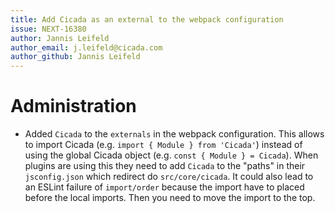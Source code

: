 ```yaml
---
title: Add Cicada as an external to the webpack configuration
issue: NEXT-16380
author: Jannis Leifeld
author_email: j.leifeld@cicada.com 
author_github: Jannis Leifeld
---
```

# Administration
* Added `Cicada` to the `externals` in the webpack configuration. This allows to import Cicada (e.g. `import { Module } from 'Cicada'`) instead of using the global Cicada object (e.g. `const { Module } = Cicada`). When plugins are using this they need to add `Cicada` to the "paths" in their `jsconfig.json` which redirect do `src/core/cicada`. It could also lead to an ESLint failure of `import/order` because the import have to placed before the local imports. Then you need to move the import to the top.
